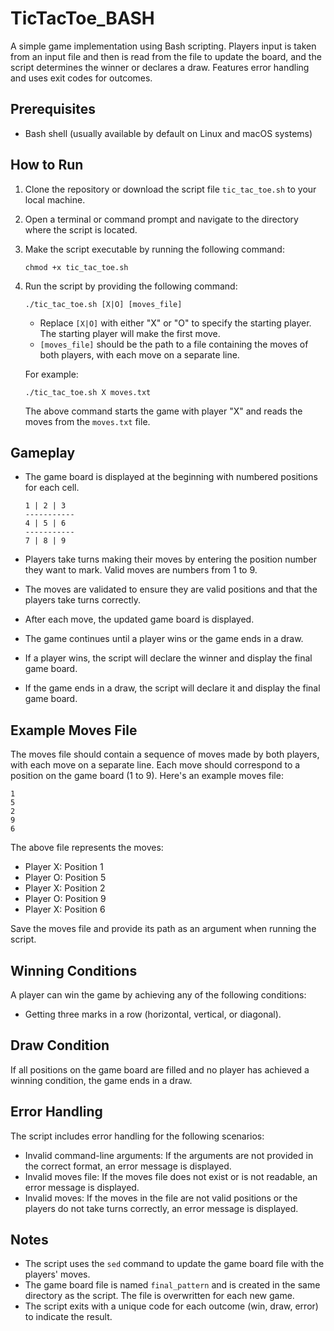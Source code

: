 # TicTacToe_BASH
A simple game implementation using Bash scripting. Players input is taken from an input file and then is read from the file to update the board, and the script determines the winner or declares a draw. Features error handling and uses exit codes for outcomes.

## Prerequisites

- Bash shell (usually available by default on Linux and macOS systems)

## How to Run

1. Clone the repository or download the script file `tic_tac_toe.sh` to your local machine.

2. Open a terminal or command prompt and navigate to the directory where the script is located.

3. Make the script executable by running the following command:

   ```shell
   chmod +x tic_tac_toe.sh
   ```

4. Run the script by providing the following command:

   ```shell
   ./tic_tac_toe.sh [X|O] [moves_file]
   ```

   - Replace `[X|O]` with either "X" or "O" to specify the starting player. The starting player will make the first move.
   - `[moves_file]` should be the path to a file containing the moves of both players, with each move on a separate line.

   For example:

   ```shell
   ./tic_tac_toe.sh X moves.txt
   ```

   The above command starts the game with player "X" and reads the moves from the `moves.txt` file.

## Gameplay

- The game board is displayed at the beginning with numbered positions for each cell.

   ```
   1 | 2 | 3 
   -----------
   4 | 5 | 6 
   -----------
   7 | 8 | 9 
   ```

- Players take turns making their moves by entering the position number they want to mark. Valid moves are numbers from 1 to 9.

- The moves are validated to ensure they are valid positions and that the players take turns correctly.

- After each move, the updated game board is displayed.

- The game continues until a player wins or the game ends in a draw.

- If a player wins, the script will declare the winner and display the final game board.

- If the game ends in a draw, the script will declare it and display the final game board.

## Example Moves File

The moves file should contain a sequence of moves made by both players, with each move on a separate line. Each move should correspond to a position on the game board (1 to 9). Here's an example moves file:

```
1
5
2
9
6
```

The above file represents the moves:

- Player X: Position 1
- Player O: Position 5
- Player X: Position 2
- Player O: Position 9
- Player X: Position 6

Save the moves file and provide its path as an argument when running the script.

## Winning Conditions

A player can win the game by achieving any of the following conditions:

- Getting three marks in a row (horizontal, vertical, or diagonal).

## Draw Condition

If all positions on the game board are filled and no player has achieved a winning condition, the game ends in a draw.

## Error Handling

The script includes error handling for the following scenarios:

- Invalid command-line arguments: If the arguments are not provided in the correct format, an error message is displayed.
- Invalid moves file: If the moves file does not exist or is not readable, an error message is displayed.
- Invalid moves: If the moves in the file are not valid positions or the players do not take turns correctly, an error message is displayed.

## Notes

- The script uses the `sed` command to update the game board file with the players' moves.
- The game board file is named `final_pattern` and is created in the same directory as the script. The file is overwritten for each new game.
- The script exits with a unique code for each outcome (win, draw, error) to indicate the result.


